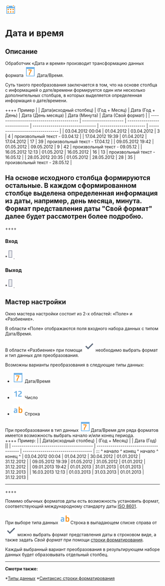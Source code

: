 ![](../../media/app/icons/component_18/component_default-08.svg)
# Дата и время

## Описание
Обработчик «Дата и время» производит трансформацию данных формата ![](../../media/app/icons/datatype_18/datatype_default-05.svg) Дата/Время. 

Суть такого преобразования заключается в том, что на основе столбца с информацией о дате/времени формируется один или несколько дополнительных столбцов, в которых выделяется определенная информация о дате/времени.  
 
++++ Пример | 
 | Дата(исходный столбец) | (Год + Месяц) | Дата (Год + День) | Дата (День месяца) | Дата (Минута) | Дата (Свой формат)               | 
 | ----------------------------------------- | --------------------- | ---------------------------- | -------------------------------- | ----------------------- | --------------------------------               | 
 | 03.04.2012 00:04                          | 01.04.2012            | 03.04.2012                   | 3                                | 4                       | произвольный текст - 03.04.12 | 
 | 17.04.2012 19:39                          | 01.04.2012            | 17.04.2012                   | 17                               | 39                      | произвольный текст - 17.04.12 | 
 | 09.05.2012 19:42                          | 01.05.2012            | 09.05.2012                   | 9                                | 42                      | произвольный текст - 09.05.12 | 
 | 16.05.2012 12:13                          | 01.05.2012            | 16.05.2012                   | 16                               | 13                      | произвольный текст - 16.05.12 | 
 | 28.05.2012 20:35                          | 01.05.2012            | 28.05.2012                   | 28                               | 35                      | произвольный текст - 28.05.12 | 

На основе исходного столбца формируются остальные. В каждом сформированном столбце выделена определенная информация из даты, например, день месяца, минута. Формат представления даты "Свой формат" далее будет рассмотрен более подробно. 
-------
++++
### Вход

   *![](../../media/app/icons/ports/output_table_inactive.svg). 
### Выход

   *![](../../media/app/icons/ports/output_table_inactive.svg).

## Мастер настройки

Окно мастера настройки состоит из 2-х областей: «Поле» и  «Разбиение».

В области «Поле» отображаются поля  входного набора данных с типом Дата/Время.

В области «Разбиение» при помощи ![](../../media/app/icons/toolbar_18/toolbar_18_102.svg) необходимо выбрать формат и тип данных для преобразования.

Возможны варианты преобразования в следующие типы данных:

* ![](../../media/app/icons/datatype_18/datatype_default-05.svg) Дата/Время

* ![](../../media/app/icons/datatype_18/datatype_default-02.svg) Число

* ![](../../media/app/icons/datatype_18/datatype_default-01.svg) Строка

При преобразовании в тип данных ![](../../media/app/icons/datatype_18/datatype_default-05.svg)Дата/Время для ряда форматов имеется возможность выбрать начало и/или конец периода.   
++++ Пример: |
 | Дата(исходный столбец)                                                                      | (Год + Месяц)                | | Дата (Год)                ||
 | -----------------------------------------                                                                      | -------------------------------------- | -----------------------------------
 | :::                     ^  начало         ^  конец       ^  начало      ^  конец       ^
 | 03.04.2012 00:04                                                                                               | 01.04.2012                             | 30.04.2012                          | 01.01.2012 | 31.12.2012 | 
 | 09.05.2012 19:39                                                                                               | 01.05.2012                             | 31.05.2012                          | 01.01.2012 | 31.12.2012 | 
 | 09.01.2013 19:42                                                                                               | 01.01.2013                             | 31.01.2013                          | 01.01.2013 | 31.12.2013 | 
 | 16.03.2013 12:13                                                                                               | 01.03.2013                             | 31.03.2013                          | 01.01.2013 | 31.12.2013 | 

------
++++

Помимо обычных форматов даты есть возможность установить формат, соответствующий международному стандарту даты [ISO 8601](https://ru.wikipedia.org/wiki/ISO_8601). 


При выборе типа данных ![](../../media/app/icons/datatype_18/datatype_default-01.svg)Строка в выпадающем списке справа от ![](../../media/app/icons/toolbar_18/toolbar_18_102.svg) можно выбрать формат представления даты в строковом виде, а также задать *Свой формат* при помощи [строки форматирования](../../app/processors/transformation/trans_datatime/syntax.md). 

Каждый выбранный вариант преобразования в результирующем наборе данных будет образовывать отдельный столбец. 

----------

**Смотри также:**
 

   *[Типы данных](../../app/glossary/datatypes.md)
   *[Синтаксис строки форматирования](../../app/processors/transformation/trans_datatime/syntax.md)  


